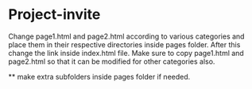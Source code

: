 # Project-invite

Change page1.html and page2.html according to various categories and place them in their respective directories inside pages folder.
After this change the link inside index.html file.
Make sure to copy page1.html and page2.html so that it can be modified for other categories also.

** make extra subfolders inside pages folder if needed.
